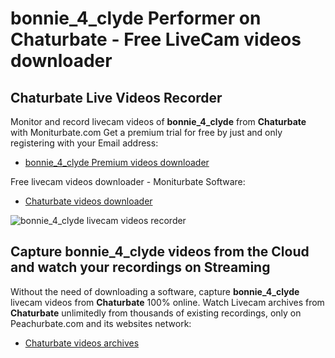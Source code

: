# bonnie_4_clyde Performer on Chaturbate - Free LiveCam videos downloader

## Chaturbate Live Videos Recorder

Monitor and record livecam videos of **bonnie_4_clyde** from **Chaturbate** with Moniturbate.com
Get a premium trial for free by just and only registering with your Email address:
* [bonnie_4_clyde Premium videos downloader](https://moniturbate.com/request-demo-licence-key.html)

Free livecam videos downloader - Moniturbate Software:
* [Chaturbate videos downloader](https://moniturbate.com/moniturbate-download-software.html)

![bonnie_4_clyde livecam videos recorder](https://peachurnet.com/templates/moniturbate-software.png)


## Capture bonnie_4_clyde videos from the Cloud and watch your recordings on Streaming

Without the need of downloading a software, capture **bonnie_4_clyde** livecam videos from **Chaturbate** 100% online.
Watch Livecam archives from **Chaturbate** unlimitedly from thousands of existing recordings, only on Peachurbate.com and its websites network:
* [Chaturbate videos archives](https://peachurnet.com/)
